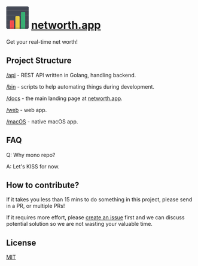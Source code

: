 # ![networth.app logo](docs/assets/img/networth.app-logo.png "networth.app logo") [networth.app](https://networth.app)

Get your real-time net worth!

## Project Structure

[/api](api/) - REST API written in Golang, handling backend.

[/bin](bin/) - scripts to help automating things during development.

[/docs](docs/) - the main landing page at [networth.app](https://networth.app).

[/web](web/) - web app.

[/macOS](macOS/) - native macOS app.

## FAQ

Q: Why mono repo?

A: Let's KISS for now.

## How to contribute?

If it takes you less than 15 mins to do something in this project, please send in a PR, or multiple PRs!

If it requires more effort, please [create an issue](https://github.com/networth-app/networth/issues/new) first and we can discuss potential solution so we are not wasting your valuable time.

## License
[MIT](LICENSE)
